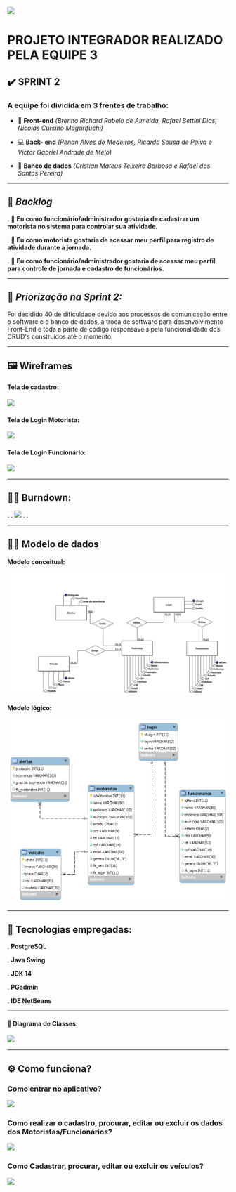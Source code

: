 ![](https://github.com/DevSlim001/PI_2020.2/blob/master/logotipocomum.jpg)


# PROJETO INTEGRADOR REALIZADO PELA EQUIPE 3
## :heavy_check_mark: SPRINT 2

### A equipe foi dividida em 3 frentes de trabalho:

- :art: **Front-end** *(Brenno Richard Rabelo de Almeida, Rafael Bettini Dias, Nicolas Cursino Magarifuchi)*

- :computer: **Back- end** *(Renan Alves de Medeiros, Ricardo Sousa de Paiva e Victor Gabriel Andrade de Melo)*

- :floppy_disk: **Banco de dados** *(Cristian Mateus Teixeira Barbosa e Rafael dos Santos Pereira)*

--------------------------------------------------------------------------------------------------------------------
## :bookmark: **_Backlog_**

. :scroll: **Eu como funcionário/administrador gostaria de cadastrar um motorista no sistema para controlar sua atividade.**

. :scroll: **Eu como motorista gostaria de acessar meu perfil para registro de atividade durante a jornada.**

. :scroll: **Eu como funcionário/administrador gostaria de acessar meu perfil para controle de jornada e cadastro de funcionários.**

--------------------------------------------------------------------------------------------------------------------

## :dart: **_Priorização na Sprint 2:_**

Foi decidido 40 de dificuldade devido aos processos de comunicação entre o software e o banco de dados, a troca de software para desenvolvimento Front-End e toda a parte de código responsáveis pela funcionalidade dos CRUD's construídos até o momento.

--------------------------------------------------------------------------------------------------------------------
## :framed_picture: Wireframes 

#### Tela de cadastro:
![](https://github.com/DevSlim001/PI_2020.2/blob/Sprint1/tela%20de%20cadastro.png)


#### Tela de Login Motorista:
![](https://github.com/DevSlim001/PI_2020.2/blob/Sprint1/Tela%20motorista.png)

#### Tela de Login Funcionário:

![](https://github.com/DevSlim001/PI_2020.2/blob/Sprint1/Tela%20administrador.png)


--------------------------------------------------------------------------------------------------------------------

## :running_man: Burndown:
.
. ![](https://github.com/DevSlim001/PI_2020.2/blob/sprint2/assets/PrintBurndown.png)
.
.

--------------------------------------------------------------------------------------------------------------------

## :man_technologist: Modelo de dados

#### Modelo conceitual:

![](https://github.com/DevSlim001/PI_2020.2/blob/Sprint0/modeloconceitual.jpg)


#### Modelo lógico:

![](https://github.com/DevSlim001/PI_2020.2/blob/Sprint0/Modelo%20lógico.png)

--------------------------------------------------------------------------------------------------------------------

## :rocket: Tecnologias empregadas:
 
. **PostgreSQL**

. **Java Swing**

. **JDK 14**

. **PGadmin**

. **IDE NetBeans**

--------------------------------------------------------------------------------------------------------------------

#### :tea: Diagrama de Classes:

![](https://github.com/DevSlim001/PI_2020.2/blob/sprint2/diagramaclasses.png)

--------------------------------------------------------------------------------------------------------------------
## :gear: Como funciona?

### Como entrar no aplicativo?

![](https://github.com/DevSlim001/PI_2020.2/blob/sprint2/Entrar%20no%20app.gif)


### Como realizar o cadastro, procurar, editar ou excluir os dados dos Motoristas/Funcionários?

![](https://github.com/DevSlim001/PI_2020.2/blob/sprint2/CrudMotoristaFuncionário.gif)


### Como Cadastrar, procurar, editar ou excluir os veículos?

![](https://github.com/DevSlim001/PI_2020.2/blob/sprint2/CrudVeículos.gif)

